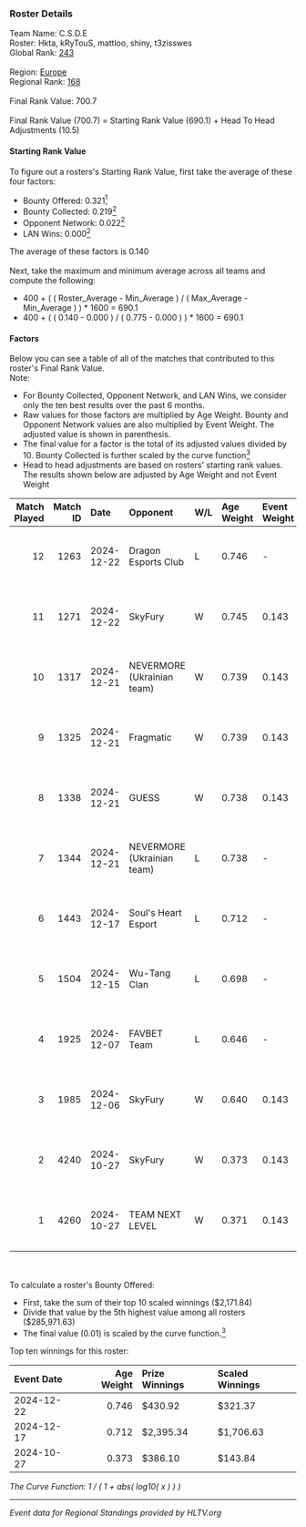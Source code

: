 ### Roster Details<br />
Team Name: C.S.D.E<br />
Roster: Hkta, kRyTouS, mattloo, shiny, t3zisswes<br />
Global Rank: [243](../../standings_global_2025_02_28.md)<br />
<br />
Region: [Europe]( ../../standings_europe_2025_02_28.md)<br />
Regional Rank: [168]( ../../standings_europe_2025_02_28.md)<br />
<br />
Final Rank Value:  700.7<br />
<br />
Final Rank Value (700.7) = Starting Rank Value (690.1) + Head To Head Adjustments (10.5)<br />

#### Starting Rank Value<br />
To figure out a rosters's Starting Rank Value, first take the average of these four factors:<br />
- Bounty Offered: 0.321[<sup>1</sup>](#table2)
- Bounty Collected: 0.219[<sup>2</sup>](#table1)
- Opponent Network: 0.022[<sup>2</sup>](#table1)
- LAN Wins: 0.000[<sup>2</sup>](#table1)

The average of these factors is 0.140<br />
<br />
Next, take the maximum and minimum average across all teams and compute the following:<br />
- 400 + ( ( Roster_Average - Min_Average ) / ( Max_Average - Min_Average ) ) * 1600 = 690.1
- 400 + ( ( 0.140 - 0.000 ) / ( 0.775 - 0.000 ) ) * 1600 = 690.1


#### Factors<br />
Below you can see a table of all of the matches that contributed to this roster's Final Rank Value.<br />
Note:<br />

- For Bounty Collected, Opponent Network, and LAN Wins, we consider only the ten best results over the past 6 months.
- Raw values for those factors are multiplied by Age Weight. Bounty and Opponent Network values are also multiplied by Event Weight. The adjusted value is shown in parenthesis.
- The final value for a factor is the total of its adjusted values divided by 10. Bounty Collected is further scaled by the curve function[<sup>3</sup>](#curveFunction)
- Head to head adjustments are based on rosters' starting rank values. The results shown below are adjusted by Age Weight and not Event Weight
<span id="table1"></span><br />


| Match Played | Match ID | Date       | Opponent                   | W/L | Age Weight | Event Weight | Bounty Collected | Opponent Network | LAN Wins  | H2H Adj. | Roster                                   |
| -: | -: | :- | :- | :- | :- | :- | :- | :- | :- | -: | :- |
|           12 |     1263 | 2024-12-22 | Dragon Esports Club        | L   | 0.746      | -            | -                | -                | -         |   -11.75 | Hkta, kRyTouS, mattloo, shiny, t3zisswes |
|           11 |     1271 | 2024-12-22 | SkyFury                    | W   | 0.745      | 0.143        | 0.005 (0.001)    | 0.367 (0.039)    | 0 (0.000) |    11.03 | Hkta, kRyTouS, mattloo, shiny, t3zisswes |
|           10 |     1317 | 2024-12-21 | NEVERMORE (Ukrainian team) | W   | 0.739      | 0.143        | 0.012 (0.001)    | 0.977 (0.103)    | 0 (0.000) |    15.68 | Hkta, kRyTouS, mattloo, shiny, t3zisswes |
|            9 |     1325 | 2024-12-21 | Fragmatic                  | W   | 0.739      | 0.143        | 0.000 (0.000)    | 0.075 (0.008)    | 0 (0.000) |     7.52 | Hkta, kRyTouS, mattloo, shiny, t3zisswes |
|            8 |     1338 | 2024-12-21 | GUESS                      | W   | 0.738      | 0.143        | 0.000 (0.000)    | 0.000 (0.000)    | 0 (0.000) |     6.01 | Hkta, kRyTouS, mattloo, shiny, t3zisswes |
|            7 |     1344 | 2024-12-21 | NEVERMORE (Ukrainian team) | L   | 0.738      | -            | -                | -                | -         |    -6.73 | Hkta, kRyTouS, mattloo, shiny, t3zisswes |
|            6 |     1443 | 2024-12-17 | Soul's Heart Esport        | L   | 0.712      | -            | -                | -                | -         |   -16.47 | Hkta, kRyTouS, mattloo, rinji, wvfeun    |
|            5 |     1504 | 2024-12-15 | Wu-Tang Clan               | L   | 0.698      | -            | -                | -                | -         |   -11.64 | Hkta, kRyTouS, mattloo, rinji, wvfeun    |
|            4 |     1925 | 2024-12-07 | FAVBET Team                | L   | 0.646      | -            | -                | -                | -         |    -4.35 | Hkta, mattloo, rinji, shiny, wvfeun      |
|            3 |     1985 | 2024-12-06 | SkyFury                    | W   | 0.640      | 0.143        | 0.005 (0.000)    | 0.367 (0.034)    | 0 (0.000) |     9.40 | Hkta, mattloo, rinji, shiny, wvfeun      |
|            2 |     4240 | 2024-10-27 | SkyFury                    | W   | 0.373      | 0.143        | 0.005 (0.000)    | 0.367 (0.020)    | 0 (0.000) |     5.97 | Hkta, mattloo, rinji, shiny, wvfeun      |
|            1 |     4260 | 2024-10-27 | TEAM NEXT LEVEL            | W   | 0.371      | 0.143        | 0.004 (0.000)    | 0.298 (0.016)    | 0 (0.000) |     5.86 | Hkta, mattloo, rinji, shiny, wvfeun      |

<br />
<span id="table2"></span><br />
To calculate a roster's Bounty Offered:<br />

- First, take the sum of their top 10 scaled winnings ($2,171.84)
- Divide that value by the 5th highest value among all rosters ($285,971.63)
- The final value (0.01) is scaled by the curve function.[<sup>3</sup>](#curveFunction)

Top ten winnings for this roster:<br />

| Event Date | Age Weight | Prize Winnings | Scaled Winnings |
| :- | -: | :- | :- |
| 2024-12-22 |      0.746 | $430.92        | $321.37         |
| 2024-12-17 |      0.712 | $2,395.34      | $1,706.63       |
| 2024-10-27 |      0.373 | $386.10        | $143.84         |


<span id="curveFunction"></span>_The Curve Function: 1 / ( 1 + abs( log10( x ) ) )_<br />

---
_Event data for Regional Standings provided by HLTV.org_<br />
